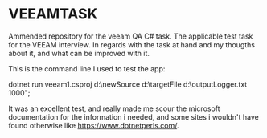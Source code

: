 # VEEAMTASK
Ammended repository for the veeam QA C# task.
The applicable test task for the VEEAM interview. In regards with the task at hand and my thougths about it, and what can be improved with it.

This is the command line I used to test the app:

dotnet run veeam1.csproj d:\newSource d:\targetFile d:\outputLogger.txt 1000";

It was an excellent test, and really made me scour the microsoft documentation for the information i needed, and some sites i wouldn't have found otherwise like https://www.dotnetperls.com/.


